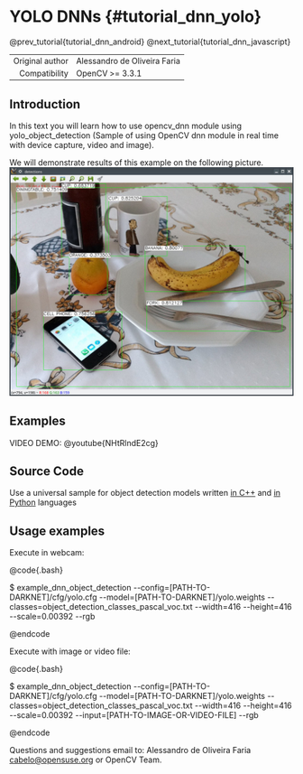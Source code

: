 YOLO DNNs  {#tutorial_dnn_yolo}
===============================

@prev_tutorial{tutorial_dnn_android}
@next_tutorial{tutorial_dnn_javascript}

|    |    |
| -: | :- |
| Original author | Alessandro de Oliveira Faria |
| Compatibility | OpenCV >= 3.3.1 |

Introduction
------------

In this text you will learn how to use opencv_dnn module using yolo_object_detection (Sample of using OpenCV dnn module in real time with device capture, video and image).

We will demonstrate results of this example on the following picture.
![Picture example](images/yolo.jpg)

Examples
--------

VIDEO DEMO:
@youtube{NHtRlndE2cg}

Source Code
-----------

Use a universal sample for object detection models written
[in C++](https://github.com/opencv/opencv/blob/master/samples/dnn/object_detection.cpp) and
[in Python](https://github.com/opencv/opencv/blob/master/samples/dnn/object_detection.py) languages

Usage examples
--------------

Execute in webcam:

@code{.bash}

$ example_dnn_object_detection --config=[PATH-TO-DARKNET]/cfg/yolo.cfg --model=[PATH-TO-DARKNET]/yolo.weights --classes=object_detection_classes_pascal_voc.txt --width=416 --height=416 --scale=0.00392 --rgb

@endcode

Execute with image or video file:

@code{.bash}

$ example_dnn_object_detection --config=[PATH-TO-DARKNET]/cfg/yolo.cfg --model=[PATH-TO-DARKNET]/yolo.weights --classes=object_detection_classes_pascal_voc.txt --width=416 --height=416 --scale=0.00392 --input=[PATH-TO-IMAGE-OR-VIDEO-FILE] --rgb

@endcode

Questions and suggestions email to: Alessandro de Oliveira Faria cabelo@opensuse.org or OpenCV Team.
